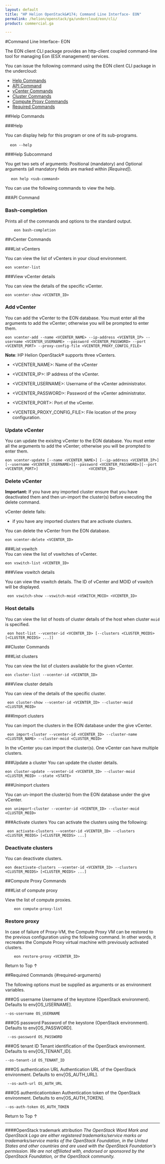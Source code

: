 ```yaml
---
layout: default
title: "HP Helion OpenStack&#174; Command Line Interface- EON"
permalink: /helion/openstack/ga/undercloud/eon/cli/
product: commercial.ga

---
```

<!--PUBLISHED-->

<script>

function PageRefresh {
onLoad="window.refresh"
}

PageRefresh();

</script>

<!---
<p style="font-size: small;"> <a href="/helion/openstack/services/compute/overview/">&#9664; PREV</a> | <a href="/helion/openstack/services/overview/">&#9650; UP</a> | <a href="/helion/openstack/services/imaging/overview/"> NEXT &#9654</a> </p>

-->

#Command Line Interface- EON 


The EON client CLI package provides an http-client coupled command-line tool for managing Eon (ESX management) services.
 

You can issue the following command using the EON client CLI package in the undercloud:


* [Help Commands](#help)
* [API Command](#api-command)
* [vCenter Commands](#vcenter-commands)
* [Cluster Commands](#cluster-commands)
* [Compute Proxy Commands](#proxy-command)
* [Required Commands](#required-arguments)

 
##Help Commands<a name="help"></a>

###Help

You can display help for this program or one of its sub-programs.

   	`eon --help `


###Help Subcommand

You get two sets of arguments: Positional (mandatory) and Optional arguments (all mandatory fields are marked within *[Required]*).

   ` eon help <sub-command> `


You can use the following commands to view the help.


##API Command<a name="api-command"></a>

### Bash-completion<a name="bash-completion"></a>

Prints all of the commands and options to the standard output.

		eon bash-completion


##vCenter Commands<a name="vcenter-commands"></a>

###List vCenters<a name="list-vcenters"></a>

You can view the list of vCenters in your cloud environment. 


    eon vcenter-list 


###View vCenter details<a name="view-vcenter-details"></a>

You can view the details of the specific vCenter. 

	eon vcenter-show <VCENTER_ID>


### Add vCenter<a name="add-vcenter"></a>

You can add the vCenter to the EON database. You must enter all the arguments to add the vCenter; otherwise you will be prompted to enter them. 

	eon vcenter-add --name <VCENTER_NAME> --ip-address <VCENTER_IP> --username <VCENTER_USERNAME> --password <VCENTER_PASSWORD> --port <VCENTER_PORT> --proxy-config-file <VCENTER_PROXY_CONFIG_FILE>


**Note**: HP Helion OpenStack&#174; supports three vCenters.

 * &lt;VCENTER_NAME>: Name of the vCenter 
                        
 * &lt;VCENTER_IP>: IP address of the vCenter.
                         
 * &lt;VCENTER_USERNAME>: Username of the vCenter administrator. 
                       
 *  &lt;VCENTER_PASSWORD>: Password of the vCenter administrator.

 *  &lt;VCENTER_PORT>: Port of the vCenter. 

 * &lt;VCENTER&#095;PROXY&#095;CONFIG&#095;FILE>:  File location of the proxy configuration.


### Update vCenter<a name="update-vcenter"></a>

You can update the exisitng vCenter to the EON database. You must enter all the arguments to add the vCenter; otherwise you will be prompted to enter them. 


	eon vcenter-update [--name <VCENTER_NAME>] [--ip-address <VCENTER_IP>][--username <VCENTER_USERNAME>][--password <VCENTER_PASSWORD>][--port <VCENTER_PORT>]                       <VCENTER_ID>


### Delete vCenter<a name="delete-vcenter"></a>

**Important:** If you have any imported cluster ensure that you have deactivated them and then un-import the cluster(s) before executing the delete command.

vCenter delete fails:

* if you have any imported clusters that are activate clusters.

You can delete the vCenter from the EON database.  

	eon vcenter-delete <VCENTER_ID>


###List vswitch<a name="vswitch-list"></a>        
You can view the list of vswitches of vCenter.

    eon vswitch-list <VCENTER_ID>


###View vswitch details<a name="vswitch-show"></a>        

You can view the vswitch details. The ID of vCenter and MOID of vswitch will be displayed.

	 eon vswitch-show --vswitch-moid <VSWITCH_MOID> <VCENTER_ID>


### Host details<a name="host-details"></a>

You can view the list of hosts of cluster details of the host when cluster `moid` is specified.

	 eon host-list --vcenter-id <VCENTER_ID> [--clusters <CLUSTER_MOIDS> [<CLUSTER_MOIDS> ...]]

##Cluster Commands<a name="cluster-command"></a>

###List clusters<a name="list-clusters"></a>

You can view the list of clusters available for the given vCenter. 

	eon cluster-list --vcenter-id <VCENTER_ID>


###View cluster details<a name="view-cluster-details"></a>

You can view of the details of the specific cluster. 

	 eon cluster-show --vcenter-id <VCENTER_ID> --cluster-moid <CLUSTER_MOID>


###Import clusters<a name="import-cluster"></a>

You can import the clusters in the EON database under the give vCenter. 

	 eon import-cluster --vcenter-id <VCENTER_ID> --cluster-name <CLUSTER_NAME> --cluster-moid <CLUSTER_MOID>

In the vCenter you can import the cluster(s). One vCenter can have multiple clusters.

###Update a cluster<a name="cluster-update"></a>
You can update the cluster details. 

	eon cluster-update --vcenter-id <VCENTER_ID> --cluster-moid <CLUSTER_MOID> --state <STATE>


###Unimport clusters<a name="unimport-clusters"></a>

You can un-import the cluster(s) from the EON database under the give vCenter. 

	eon unimport-cluster --vcenter-id <VCENTER_ID> --cluster-moid <CLUSTER_MOID>


###Activate clusters<a name="activate-clusters"></a>
You can activate the clusters using the following:

	 eon activate-clusters --vcenter-id <VCENTER_ID> --clusters <CLUSTER_MOIDS> [<CLUSTER_MOIDS> ...]


### Deactivate clusters<a name="deactivate-clusters"></a>
You can deactivate clusters.   

 	eon deactivate-clusters --vcenter-id <VCENTER_ID> --clusters <CLUSTER_MOIDS> [<CLUSTER_MOIDS> ...]

            

##Compute Proxy Commands<a name="proxy-command"></a>

###List of compute proxy<a name="compute-proxy-list"></a>  

View the list of compute proxies.

		eon compute-proxy-list


### Restore proxy<a name="restore-proxy"></a>       

In case of failure of Proxy-VM, the Compute Proxy VM can be restored to the previous configuration using the following command. In other words, it recreates the Compute Proxy virtual machine with previously activated clusters.


		eon restore-proxy <VCENTER_ID>


<a href="#top" style="padding:14px 0px 14px 0px; text-decoration: none;"> Return to Top &#8593; </a>



##Required Commands {#required-arguments}

The following options must be supplied as arguments or as environment variables.

###OS username<a name="os-username"></a>
Username of the keystone (OpenStack environment). Defaults to env[OS_USERNAME].
  
	--os-username OS_USERNAME
                        
 
###OS password<a name="os-password"></a> 
Password of the keystone (OpenStack environment).  Defaults to env[OS_PASSWORD].
	
	 --os-password OS_PASSWORD
                       
 
###OS tenant ID<a name="os-tenant-id"></a>
Tenant identification of the OpenStack environment. Defaults to env[OS&#095;TENANT&#095;ID].

	--os-tenant-id OS_TENANT_ID
                                           
 
###OS authentication URL<a name="os-auth-url"></a>
Authentication URL of the OpenStack environment. Defaults to env[OS&#095;AUTH&#095;URL].
 
	 --os-auth-url OS_AUTH_URL

###OS authenticationtoken<a name="os-auth-token"></a>
Authentication token of the OpenStack environment. Defaults to env[OS&#095;AUTH&#095;TOKEN].

  	--os-auth-token OS_AUTH_TOKEN



<a href="#top" style="padding:14px 0px 14px 0px; text-decoration: none;"> Return to Top &#8593; </a>


----
####OpenStack trademark attribution
*The OpenStack Word Mark and OpenStack Logo are either registered trademarks/service marks or trademarks/service marks of the OpenStack Foundation, in the United States and other countries and are used with the OpenStack Foundation's permission. We are not affiliated with, endorsed or sponsored by the OpenStack Foundation, or the OpenStack community.*
